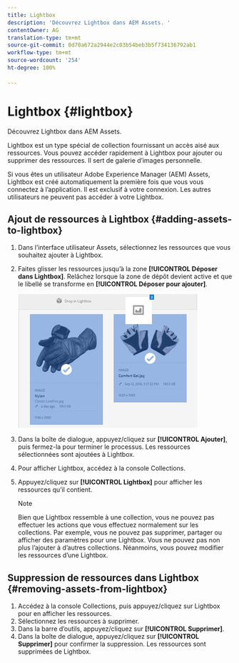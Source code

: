 ```yaml
---
title: Lightbox
description: 'Découvrez Lightbox dans AEM Assets. '
contentOwner: AG
translation-type: tm+mt
source-git-commit: 0d70a672a2944e2c03b54beb3b5f734136792ab1
workflow-type: tm+mt
source-wordcount: '254'
ht-degree: 100%

---
```



# Lightbox {#lightbox}

Découvrez Lightbox dans AEM Assets. 

Lightbox est un type spécial de collection fournissant un accès aisé aux ressources. Vous pouvez accéder rapidement à Lightbox pour ajouter ou supprimer des ressources. Il sert de galerie d’images personnelle.

Si vous êtes un utilisateur Adobe Experience Manager (AEM) Assets, Lightbox est créé automatiquement la première fois que vous vous connectez à l’application. Il est exclusif à votre connexion. Les autres utilisateurs ne peuvent pas accéder à votre Lightbox.

## Ajout de ressources à Lightbox  {#adding-assets-to-lightbox}

1. Dans l’interface utilisateur Assets, sélectionnez les ressources que vous souhaitez ajouter à Lightbox.
1. Faites glisser les ressources jusqu’à la zone **[!UICONTROL Déposer dans Lightbox]**. Relâchez lorsque la zone de dépôt devient active et que le libellé se transforme en **[!UICONTROL Déposer pour ajouter]**.

   ![add_to_lightbox](assets/add_to_lightbox.png)

1. Dans la boîte de dialogue, appuyez/cliquez sur **[!UICONTROL Ajouter]**, puis fermez-la pour terminer le processus. Les ressources sélectionnées sont ajoutées à Lightbox.
1. Pour afficher Lightbox, accédez à la console Collections.
1. Appuyez/cliquez sur **[!UICONTROL Lightbox]** pour afficher les ressources qu’il contient.

   >[!NOTE]
   >
   >Bien que Lightbox ressemble à une collection, vous ne pouvez pas effectuer les actions que vous effectuez normalement sur les collections. Par exemple, vous ne pouvez pas supprimer, partager ou afficher des paramètres pour une Lightbox. Vous ne pouvez pas non plus l’ajouter à d’autres collections. Néanmoins, vous pouvez modifier les ressources d’une Lightbox.

## Suppression de ressources dans Lightbox {#removing-assets-from-lightbox}

1. Accédez à la console Collections, puis appuyez/cliquez sur Lightbox pour en afficher les ressources.
1. Sélectionnez les ressources à supprimer.
1. Dans la barre d’outils, appuyez/cliquez sur **[!UICONTROL Supprimer]**.
1. Dans la boîte de dialogue, appuyez/cliquez sur **[!UICONTROL Supprimer]** pour confirmer la suppression. Les ressources sont supprimées de Lightbox.

